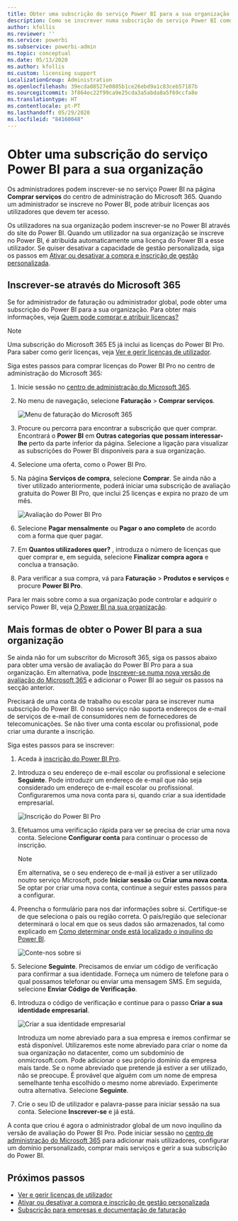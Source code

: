 ```yaml
---
title: Obter uma subscrição do serviço Power BI para a sua organização
description: Como se inscrever numa subscrição do serviço Power BI como administrador e comprar licenças em massa.
author: kfollis
ms.reviewer: ''
ms.service: powerbi
ms.subservice: powerbi-admin
ms.topic: conceptual
ms.date: 05/13/2020
ms.author: kfollis
ms.custom: licensing support
LocalizationGroup: Administration
ms.openlocfilehash: 39ecda08527e0805b1ce26ebd9a1c83ceb57187b
ms.sourcegitcommit: 3f864ec22f99ca9e25cda3a5abda8a5f69ccfa8e
ms.translationtype: HT
ms.contentlocale: pt-PT
ms.lasthandoff: 05/29/2020
ms.locfileid: "84160048"
---
```

# <a name="get-a-power-bi-service-subscription-for-your-organization"></a>Obter uma subscrição do serviço Power BI para a sua organização

Os administradores podem inscrever-se no serviço Power BI na página **Comprar serviços** do centro de administração do Microsoft 365. Quando um administrador se inscreve no Power BI, pode atribuir licenças aos utilizadores que devem ter acesso.

Os utilizadores na sua organização podem inscrever-se no Power BI através do site do Power BI. Quando um utilizador na sua organização se inscreve no Power BI, é atribuída automaticamente uma licença do Power BI a esse utilizador. Se quiser desativar a capacidade de gestão personalizada, siga os passos em [Ativar ou desativar a compra e inscrição de gestão personalizada](service-admin-disable-self-service.md).

## <a name="sign-up-through-microsoft-365"></a>Inscrever-se através do Microsoft 365

Se for administrador de faturação ou administrador global, pode obter uma subscrição do Power BI para a sua organização. Para obter mais informações, veja [Quem pode comprar e atribuir licenças?](service-admin-licensing-organization.md#who-can-purchase-and-assign-licenses)

> [!NOTE]
>
> Uma subscrição do Microsoft 365 E5 já inclui as licenças do Power BI Pro. Para saber como gerir licenças, veja [Ver e gerir licenças de utilizador](service-admin-manage-licenses.md).
>
>

Siga estes passos para comprar licenças do Power BI Pro no centro de administração do Microsoft 365:

1. Inicie sessão no [centro de administração do Microsoft 365](https://admin.microsoft.com).

2. No menu de navegação, selecione **Faturação** > **Comprar serviços**.
  
   ![Menu de faturação do Microsoft 365](media/service-admin-org-subscription/m365-billing-menu.png)

3. Procure ou percorra para encontrar a subscrição que quer comprar. Encontrará o **Power BI** em **Outras categorias que possam interessar-lhe** perto da parte inferior da página. Selecione a ligação para visualizar as subscrições do Power BI disponíveis para a sua organização.

4. Selecione uma oferta, como o Power BI Pro.

5. Na página **Serviços de compra**, selecione **Comprar**. Se ainda não a tiver utilizado anteriormente, poderá iniciar uma subscrição de avaliação gratuita do Power BI Pro, que inclui 25 licenças e expira no prazo de um mês.

   ![Avaliação do Power BI Pro](media/service-admin-org-subscription/m365-org-free-trial-pro.png)

6. Selecione **Pagar mensalmente** ou **Pagar o ano completo** de acordo com a forma que quer pagar.

7. Em **Quantos utilizadores quer?** , introduza o número de licenças que quer comprar e, em seguida, selecione **Finalizar compra agora** e conclua a transação.

8. Para verificar a sua compra, vá para **Faturação** > **Produtos e serviços** e procure **Power BI Pro**.

Para ler mais sobre como a sua organização pode controlar e adquirir o serviço Power BI, veja [O Power BI na sua organização](https://docs.microsoft.com/microsoft-365/admin/misc/power-bi-in-your-organization?view=o365-worldwide).

## <a name="more-ways-to-get-power-bi-for-your-organization"></a>Mais formas de obter o Power BI para a sua organização

Se ainda não for um subscritor do Microsoft 365, siga os passos abaixo para obter uma versão de avaliação do Power BI Pro para a sua organização. Em alternativa, pode [Inscrever-se numa nova versão de avaliação do Microsoft 365](service-admin-signing-up-for-power-bi-with-a-new-office-365-trial.md) e adicionar o Power BI ao seguir os passos na secção anterior.

Precisará de uma conta de trabalho ou escolar para se inscrever numa subscrição do Power BI. O nosso serviço não suporta endereços de e-mail de serviços de e-mail de consumidores nem de fornecedores de telecomunicações. Se não tiver uma conta escolar ou profissional, pode criar uma durante a inscrição.

Siga estes passos para se inscrever:

1. Aceda à [inscrição do Power BI Pro](https://signup.microsoft.com/create-account/signup?OfferId=d59682f3-3e3b-4686-9c00-7c7c1c736085&ali=1&products=d59682f3-3e3b-4686-9c00-7c7c1c736085). 

2. Introduza o seu endereço de e-mail escolar ou profissional e selecione **Seguinte**. Pode introduzir um endereço de e-mail que não seja considerado um endereço de e-mail escolar ou profissional. Configuraremos uma nova conta para si, quando criar a sua identidade empresarial.

   ![Inscrição do Power BI Pro](media/service-admin-org-subscription/power-bi-pro-admins.png)

3. Efetuamos uma verificação rápida para ver se precisa de criar uma nova conta. Selecione **Configurar conta** para continuar o processo de inscrição.

   > [!NOTE]
   >Em alternativa, se o seu endereço de e-mail já estiver a ser utilizado noutro serviço Microsoft, pode **Iniciar sessão** ou **Criar uma nova conta**. Se optar por criar uma nova conta, continue a seguir estes passos para a configurar.
>
>
 
4. Preencha o formulário para nos dar informações sobre si. Certifique-se de que seleciona o país ou região correta. O país/região que selecionar determinará o local em que os seus dados são armazenados, tal como explicado em [Como determinar onde está localizado o inquilino do Power BI](service-admin-where-is-my-tenant-located.md#how-to-determine-where-your-power-bi-tenant-is-located).

   ![Conte-nos sobre si](media/service-admin-org-subscription/tell-about-yourself.png)

5. Selecione **Seguinte**. Precisamos de enviar um código de verificação para confirmar a sua identidade. Forneça um número de telefone para o qual possamos telefonar ou enviar uma mensagem SMS. Em seguida, selecione **Enviar Código de Verificação**.

6. Introduza o código de verificação e continue para o passo **Criar a sua identidade empresarial**.

   ![Criar a sua identidade empresarial](media/service-admin-org-subscription/business-identity.png)

    Introduza um nome abreviado para a sua empresa e iremos confirmar se está disponível. Utilizaremos este nome abreviado para criar o nome da sua organização no datacenter, como um subdomínio de onmicrosoft.com. Pode adicionar o seu próprio domínio da empresa mais tarde. Se o nome abreviado que pretende já estiver a ser utilizado, não se preocupe. É provável que alguém com um nome de empresa semelhante tenha escolhido o mesmo nome abreviado. Experimente outra alternativa. Selecione **Seguinte**.
    
7. Crie o seu ID de utilizador e palavra-passe para iniciar sessão na sua conta. Selecione **Inscrever-se** e já está.

A conta que criou é agora o administrador global de um novo inquilino da versão de avaliação do Power BI Pro. Pode iniciar sessão no [centro de administração do Microsoft 365](https://admin.microsoft.com) para adicionar mais utilizadores, configurar um domínio personalizado, comprar mais serviços e gerir a sua subscrição do Power BI.

## <a name="next-steps"></a>Próximos passos

- [Ver e gerir licenças de utilizador](service-admin-manage-licenses.md)
- [Ativar ou desativar a compra e inscrição de gestão personalizada](service-admin-disable-self-service.md)
- [Subscrição para empresas e documentação de faturação](https://docs.microsoft.com/microsoft-365/commerce/?view=o365-worldwide)
